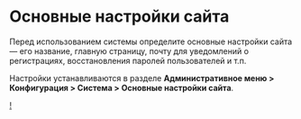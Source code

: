# Основные настройки сайта

Перед использованием системы определите основные настройки сайта — его название, главную страницу, почту для уведомлений о регистрациях, восстановления паролей пользователей и т.п.

Настройки устанавливаются в разделе **Административное меню > Конфигурация > Система > Основные настройки сайта**.

[!](<../../../idea-hub/resources/admin/site-information.png>)


